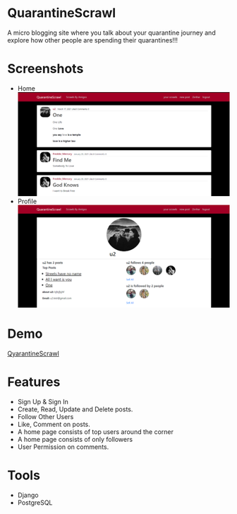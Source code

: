 # QuarantineScrawl

A micro blogging site where you talk about your quarantine journey and explore how other people are spending their quarantines!!!

# Screenshots

<ul>
<li>Home</li>
<img src="socialBlog/images/ScrawlsByAmigos.png">
<li>Profile</li>
<img src="socialBlog/images/VisitProfile.png">
</ul>

# Demo

[QyarantineScrawl](https://qurantinescrawl.herokuapp.com/)

# Features

- Sign Up & Sign In
- Create, Read, Update and Delete posts.
- Follow Other Users
- Like, Comment on posts.
- A home page consists of top users around the corner
- A home page consists of only followers
- User Permission on comments.

# Tools

- Django
- PostgreSQL
